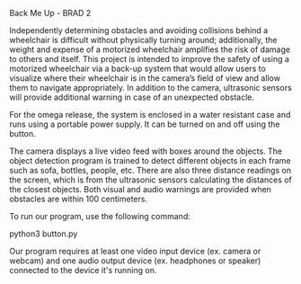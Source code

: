 Back Me Up - BRAD 2

Independently determining obstacles and avoiding collisions behind a wheelchair is difficult without physically turning around; additionally, the weight and expense of a motorized wheelchair amplifies the risk of damage to others and itself. This project is intended to improve the safety of using a motorized wheelchair via a back-up system that would allow users to visualize where their wheelchair is in the camera’s field of view and allow them to navigate appropriately. In addition to the camera, ultrasonic sensors will provide additional warning in case of an unexpected obstacle.

For the omega release, the system is enclosed in a water resistant case and runs using a portable power supply. It can be turned on and off using the button.

The camera displays a live video feed with boxes around the objects. The object detection program is trained to detect different objects in each frame such as sofa, bottles, people, etc. There are also three distance readings on the screen, which is from the ultrasonic sensors calculating the distances of the closest objects. Both visual and audio warnings are provided when obstacles are within 100 centimeters.

To run our program, use the following command:

 python3 button.py

Our program requires at least one video input device (ex. camera or webcam) and one audio output device (ex. headphones or speaker) connected to the device it's running on.

